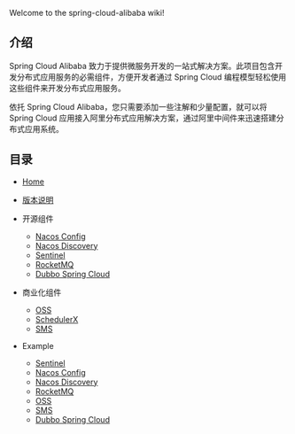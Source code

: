 Welcome to the spring-cloud-alibaba wiki!

## 介绍

Spring Cloud Alibaba 致力于提供微服务开发的一站式解决方案。此项目包含开发分布式应用服务的必需组件，方便开发者通过 Spring Cloud 编程模型轻松使用这些组件来开发分布式应用服务。

依托 Spring Cloud Alibaba，您只需要添加一些注解和少量配置，就可以将 Spring Cloud 应用接入阿里分布式应用解决方案，通过阿里中间件来迅速搭建分布式应用系统。

## 目录
- [Home](https://github.com/alibaba/spring-cloud-alibaba/wiki)
- [版本说明](https://github.com/alibaba/spring-cloud-alibaba/wiki/%E7%89%88%E6%9C%AC%E8%AF%B4%E6%98%8E)
- 开源组件
   - [Nacos Config](https://github.com/alibaba/spring-cloud-alibaba/wiki/Nacos-config)
   - [Nacos Discovery](https://github.com/alibaba/spring-cloud-alibaba/wiki/Nacos-discovery)
   - [Sentinel](https://github.com/alibaba/spring-cloud-alibaba/wiki/Sentinel)
   - [RocketMQ](https://github.com/alibaba/spring-cloud-alibaba/wiki/RocketMQ)
   - [Dubbo Spring Cloud](https://github.com/alibaba/spring-cloud-alibaba/wiki/Dubbo-Spring-Cloud)

- 商业化组件
   - [OSS](https://github.com/alibaba/aliyun-spring-boot)
   - [SchedulerX](https://github.com/alibaba/aliyun-spring-boot)
   - [SMS](https://github.com/alibaba/aliyun-spring-boot)
- Example
   - [Sentinel](https://github.com/alibaba/spring-cloud-alibaba/blob/master/spring-cloud-alibaba-examples/sentinel-example/sentinel-core-example/readme-zh.md)
   - [Nacos Config](https://github.com/alibaba/spring-cloud-alibaba/blob/master/spring-cloud-alibaba-examples/nacos-example/nacos-config-example/readme-zh.md)
   - [Nacos Discovery](https://github.com/alibaba/spring-cloud-alibaba/blob/master/spring-cloud-alibaba-examples/nacos-example/nacos-discovery-example/readme-zh.md)
   - [RocketMQ](https://github.com/alibaba/spring-cloud-alibaba/blob/master/spring-cloud-alibaba-examples/rocketmq-example/readme-zh.md)
   - [OSS](https://github.com/alibaba/aliyun-spring-boot/tree/master/aliyun-spring-boot-samples/aliyun-oss-spring-boot-sample)
   - [SMS](https://github.com/alibaba/aliyun-spring-boot/tree/master/aliyun-spring-boot-samples/aliyun-sms-spring-boot-sample)
   - [Dubbo Spring Cloud](https://github.com/alibaba/spring-cloud-alibaba/blob/master/spring-cloud-alibaba-examples/spring-cloud-alibaba-dubbo-examples/README_CN.md)